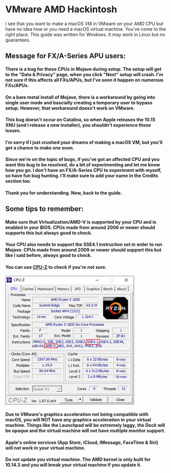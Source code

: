 # VMware AMD Hackintosh

I see that you want to make a macOS VM in VMware on your AMD CPU but have no idea how or you need a macOS virtual machine. You've come to the right place. This guide was written for Windows. It may work in Linux but no guarantees.

## Message for FX/A-Series APU users:

#### There is a bug for these CPUs in Mojave during setup. The setup will get to the "Data & Privacy" page, when you click "Next" setup will crash. I'm not sure if this affects all FXs/APUs, but I've seen it happen on numerous FXs/APUs. 

#### On a bare metal install of Mojave, there is a workaround by going into single user mode and bascially creating a temporary user to bypass setup. However, that workaround doesn't work on VMware. 

#### This bug doesn't occur on Catalina, so when Apple releases the 10.15 XNU \(and I release a new installer\), you shouldn't experience these issues. 

#### I'm sorry if I just crushed your dreams of making a macOS VM, but you'll get a chance to make one soon. 

#### Since we're on the topic of bugs, if you've got an affected CPU and you want this bug to be resolved, do a bit of experimenting and let me know how you go. I don't have an FX/A-Series CPU to experiment with myself, so have fun bug hunting. I'll make sure to add your name in the Credits section too.

#### Thank you for understanding. Now, back to the guide.

## Some tips to remember:

#### Make sure that Virtualization/AMD-V is supported by your CPU and is enabled in your BIOS. CPUs made from around 2006 or newer should supports this but always good to check.

#### Your CPU also needs to support the SSE4.1 instruction set in order to run Mojave. CPUs made from around 2009 or newer should support this but like I said before, always good to check.

#### You can use [CPU-Z](https://www.cpuid.com/softwares/cpu-z.html) to check if you're not sure. 

![](.gitbook/assets/cpuz_x64_ybu0tpuj8s.png)

#### Due to VMware's graphics acceleration not being compatible with macOS, you will NOT have any graphics acceleration in your virtual machine. Things like the Launchpad will be extremely laggy, the Dock will be opaque and the virtual machine will not have multiple monitor support.

#### Apple's online services \(App Store, iCloud, iMessage, FaceTime & Siri\) will not work in your virtual machine.

#### Do not update you virtual machine. The AMD kernel is only built for 10.14.3 and you will break your virtual machine if you update it.



